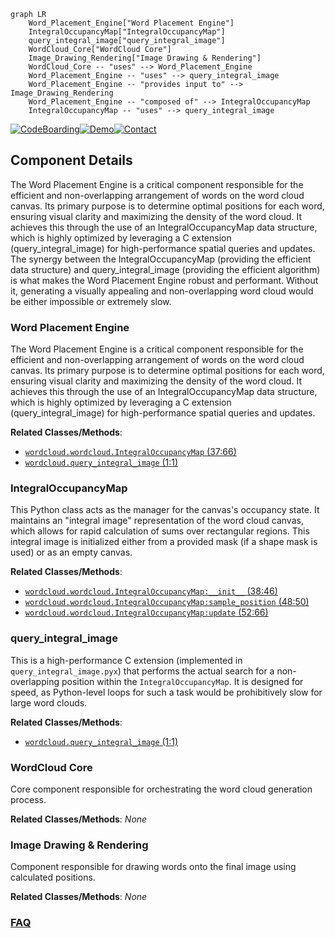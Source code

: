 ```mermaid
graph LR
    Word_Placement_Engine["Word Placement Engine"]
    IntegralOccupancyMap["IntegralOccupancyMap"]
    query_integral_image["query_integral_image"]
    WordCloud_Core["WordCloud Core"]
    Image_Drawing_Rendering["Image Drawing & Rendering"]
    WordCloud_Core -- "uses" --> Word_Placement_Engine
    Word_Placement_Engine -- "uses" --> query_integral_image
    Word_Placement_Engine -- "provides input to" --> Image_Drawing_Rendering
    Word_Placement_Engine -- "composed of" --> IntegralOccupancyMap
    IntegralOccupancyMap -- "uses" --> query_integral_image
```
[![CodeBoarding](https://img.shields.io/badge/Generated%20by-CodeBoarding-9cf?style=flat-square)](https://github.com/CodeBoarding/CodeBoarding)[![Demo](https://img.shields.io/badge/Try%20our-Demo-blue?style=flat-square)](https://www.codeboarding.org/demo)[![Contact](https://img.shields.io/badge/Contact%20us%20-%20contact@codeboarding.org-lightgrey?style=flat-square)](mailto:contact@codeboarding.org)

## Component Details

The Word Placement Engine is a critical component responsible for the efficient and non-overlapping arrangement of words on the word cloud canvas. Its primary purpose is to determine optimal positions for each word, ensuring visual clarity and maximizing the density of the word cloud. It achieves this through the use of an IntegralOccupancyMap data structure, which is highly optimized by leveraging a C extension (query_integral_image) for high-performance spatial queries and updates. The synergy between the IntegralOccupancyMap (providing the efficient data structure) and query_integral_image (providing the efficient algorithm) is what makes the Word Placement Engine robust and performant. Without it, generating a visually appealing and non-overlapping word cloud would be either impossible or extremely slow.

### Word Placement Engine
The Word Placement Engine is a critical component responsible for the efficient and non-overlapping arrangement of words on the word cloud canvas. Its primary purpose is to determine optimal positions for each word, ensuring visual clarity and maximizing the density of the word cloud. It achieves this through the use of an IntegralOccupancyMap data structure, which is highly optimized by leveraging a C extension (query_integral_image) for high-performance spatial queries and updates.


**Related Classes/Methods**:

- <a href="https://github.com/amueller/word_cloud/blob/master/wordcloud/wordcloud.py#L37-L66" target="_blank" rel="noopener noreferrer">`wordcloud.wordcloud.IntegralOccupancyMap` (37:66)</a>
- <a href="https://github.com/amueller/word_cloud/blob/master/wordcloud/wordcloud.py#L1-L1" target="_blank" rel="noopener noreferrer">`wordcloud.query_integral_image` (1:1)</a>


### IntegralOccupancyMap
This Python class acts as the manager for the canvas's occupancy state. It maintains an "integral image" representation of the word cloud canvas, which allows for rapid calculation of sums over rectangular regions. This integral image is initialized either from a provided mask (if a shape mask is used) or as an empty canvas.


**Related Classes/Methods**:

- <a href="https://github.com/amueller/word_cloud/blob/master/wordcloud/wordcloud.py#L38-L46" target="_blank" rel="noopener noreferrer">`wordcloud.wordcloud.IntegralOccupancyMap:__init__` (38:46)</a>
- <a href="https://github.com/amueller/word_cloud/blob/master/wordcloud/wordcloud.py#L48-L50" target="_blank" rel="noopener noreferrer">`wordcloud.wordcloud.IntegralOccupancyMap:sample_position` (48:50)</a>
- <a href="https://github.com/amueller/word_cloud/blob/master/wordcloud/wordcloud.py#L52-L66" target="_blank" rel="noopener noreferrer">`wordcloud.wordcloud.IntegralOccupancyMap:update` (52:66)</a>


### query_integral_image
This is a high-performance C extension (implemented in `query_integral_image.pyx`) that performs the actual search for a non-overlapping position within the `IntegralOccupancyMap`. It is designed for speed, as Python-level loops for such a task would be prohibitively slow for large word clouds.


**Related Classes/Methods**:

- <a href="https://github.com/amueller/word_cloud/blob/master/wordcloud/wordcloud.py#L1-L1" target="_blank" rel="noopener noreferrer">`wordcloud.query_integral_image` (1:1)</a>


### WordCloud Core
Core component responsible for orchestrating the word cloud generation process.


**Related Classes/Methods**: _None_

### Image Drawing & Rendering
Component responsible for drawing words onto the final image using calculated positions.


**Related Classes/Methods**: _None_



### [FAQ](https://github.com/CodeBoarding/GeneratedOnBoardings/tree/main?tab=readme-ov-file#faq)
